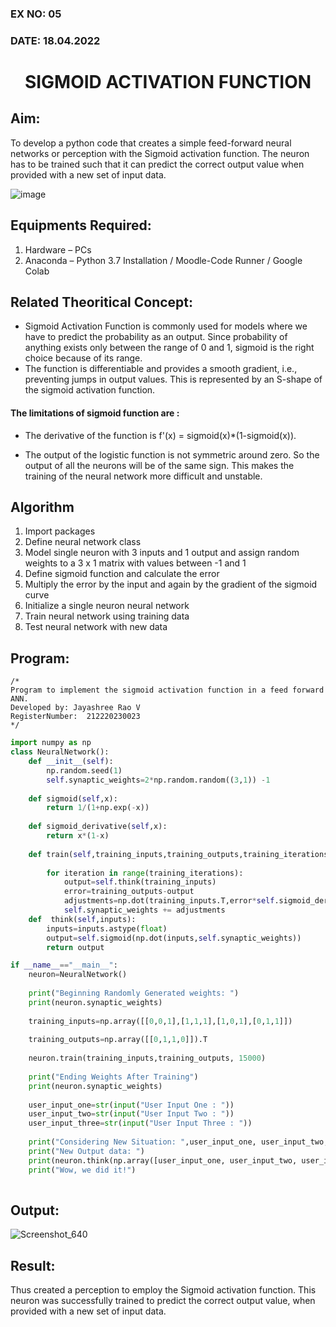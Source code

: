 ### EX NO: 05
### DATE: 18.04.2022
# <p align="center"> SIGMOID ACTIVATION FUNCTION</P>
  
## Aim:
  To develop a python code that creates a simple feed-forward neural networks or perception with the Sigmoid activation function. The neuron has to be trained such that it can predict the correct output value when provided with a new set of input data.
  
 ![image](https://user-images.githubusercontent.com/93023609/162692440-f59e7ad2-0414-4ddb-8640-fede7a0655f2.png)

## Equipments Required:
1. Hardware – PCs
2. Anaconda – Python 3.7 Installation / Moodle-Code Runner / Google Colab

## Related Theoritical Concept:

* Sigmoid Activation Function is commonly used for models where we have to predict the probability as an output. Since probability of anything exists only between the range of 0 and 1, sigmoid is the right choice because of its range.
* The function is differentiable and provides a smooth gradient, i.e., preventing jumps in output values. This is represented by an S-shape of the sigmoid activation function. 

#### The limitations of sigmoid function are :

* The derivative of the function is f'(x) = sigmoid(x)*(1-sigmoid(x)).

* The output of the logistic function is not symmetric around zero. So the output of all the neurons will be of the same sign. This makes the training of the neural network more difficult and unstable.

## Algorithm
1. Import packages
2. Define neural network class
3. Model single neuron with 3 inputs and 1 output and assign random weights to a 3 x 1 matrix with values between -1 and 1
4. Define sigmoid function and calculate the error
5. Multiply the error by the input and again by the gradient of the sigmoid curve
6. Initialize a single neuron neural network
7. Train neural network using training data
8. Test neural network with new data

## Program:
```
/*
Program to implement the sigmoid activation function in a feed forward ANN.
Developed by: Jayashree Rao V
RegisterNumber:  212220230023
*/
```
```python
import numpy as np
class NeuralNetwork():
    def __init__(self):
        np.random.seed(1)
        self.synaptic_weights=2*np.random.random((3,1)) -1
        
    def sigmoid(self,x):
        return 1/(1+np.exp(-x))
    
    def sigmoid_derivative(self,x):
        return x*(1-x)
    
    def train(self,training_inputs,training_outputs,training_iterations):
        
        for iteration in range(training_iterations):
            output=self.think(training_inputs)
            error=training_outputs-output
            adjustments=np.dot(training_inputs.T,error*self.sigmoid_derivative(output))
            self.synaptic_weights += adjustments
    def  think(self,inputs):
        inputs=inputs.astype(float)
        output=self.sigmoid(np.dot(inputs,self.synaptic_weights))
        return output

if __name__=="__main__":
    neuron=NeuralNetwork()
    
    print("Beginning Randomly Generated weights: ")
    print(neuron.synaptic_weights)
    
    training_inputs=np.array([[0,0,1],[1,1,1],[1,0,1],[0,1,1]])
    
    training_outputs=np.array([[0,1,1,0]]).T
    
    neuron.train(training_inputs,training_outputs, 15000)
    
    print("Ending Weights After Training")
    print(neuron.synaptic_weights)
    
    user_input_one=str(input("User Input One : "))
    user_input_two=str(input("User Input Two : "))
    user_input_three=str(input("User Input Three : "))
    
    print("Considering New Situation: ",user_input_one, user_input_two, user_input_three)
    print("New Output data: ")
    print(neuron.think(np.array([user_input_one, user_input_two, user_input_three])))
    print("Wow, we did it!")
           
```

## Output:
![Screenshot_640](https://user-images.githubusercontent.com/75235455/168613096-c802bca1-1f74-43be-82db-0ccc055239b0.png)


## Result:
  Thus created a perception to employ the Sigmoid activation function. This neuron was successfully trained to predict the correct output value, when provided with a new set of input data.
